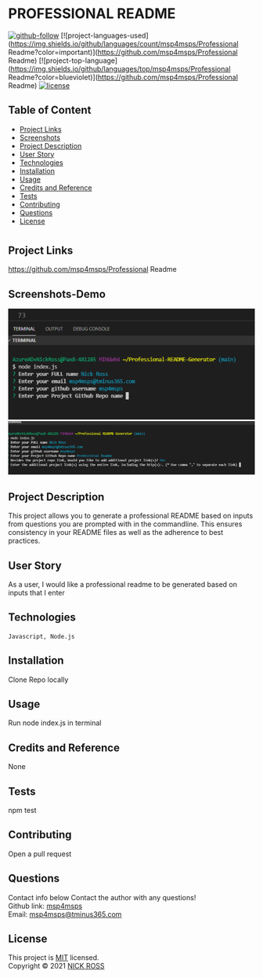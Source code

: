  
# PROFESSIONAL README
[![github-follow](https://img.shields.io/github/followers/msp4msps?label=Follow&logoColor=purple&style=social)](https://github.com/msp4msps)
[![project-languages-used](https://img.shields.io/github/languages/count/msp4msps/Professional Readme?color=important)](https://github.com/msp4msps/Professional Readme)
[![project-top-language](https://img.shields.io/github/languages/top/msp4msps/Professional Readme?color=blueviolet)](https://github.com/msp4msps/Professional Readme)
[![license](https://img.shields.io/badge/License-MIT-brightgreen.svg)](https://choosealicense.com/licenses/mit/)
## Table of Content
* [ Project Links ](#Project-Links)
* [ Screenshots](#Screenshots)
* [ Project Description ](#Project-Description)
* [ User Story ](#User-Story)
* [ Technologies ](#Technologies)
* [ Installation ](#Installation)
* [ Usage ](#Usage)
* [ Credits and Reference ](#Credits-and-Reference)
* [ Tests ](#Tests)
* [ Contributing ](#Contributing)
* [ Questions ](#Questions)
* [ License ](#License)
#
##  Project Links
https://github.com/msp4msps/Professional Readme<br>

## Screenshots-Demo
<kbd>![screenshot1](Assets/Screenshot1.png)</kbd><kbd>![screenshot2](Assets/Screenshot2.png)</kbd>

## Project Description
This project allows you to generate a professional README based on inputs from questions you are prompted with in the commandline. This ensures consistency in your README files as well as the adherence to best practices.

## User Story
As a user, I would like a professional readme to be generated based on inputs that I enter
## Technologies 
```
Javascript, Node.js
```

## Installation
Clone Repo locally
## Usage 
Run node index.js in terminal

## Credits and Reference
None
## Tests
npm test
## Contributing
Open a pull request
## Questions
Contact info below
Contact the author with any questions!<br>
Github link: [msp4msps](https://github.com/msp4msps)<br>
Email: msp4msps@tminus365.com
## License
This project is [MIT](https://choosealicense.com/licenses/mit/) licensed.<br />
Copyright © 2021 [NICK ROSS](https://github.com/msp4msps)

